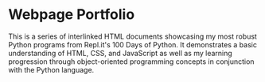 # Webpage Portfolio

This is a series of interlinked HTML documents showcasing my most robust Python programs from Repl.it's 100 Days of Python. It demonstrates a basic understanding of HTML, CSS, and JavaScript as well as my learning progression through object-oriented programming concepts in conjunction with the Python language.